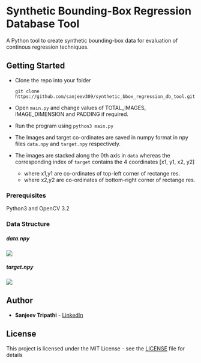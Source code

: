 # Synthetic Bounding-Box Regression Database Tool

A Python tool to create synthetic bounding-box data for evaluation of continous regression techniques.

## Getting Started

- Clone the repo into your folder

    `git clone https://github.com/sanjeev309/synthetic_bbox_regression_db_tool.git`

- Open `main.py` and change values of TOTAL_IMAGES, IMAGE_DIMENSION and PADDING if required.
- Run the program using `python3 main.py`

- The Images and target co-ordinates are saved in numpy format in npy files `data.npy` and `target.npy` respectively.
- The images are stacked along the 0th axis in `data` whereas the corresponding index of `target` contains the 4 coordinates [x1, y1, x2, y2]

    - where x1,y1 are co-ordinates of top-left corner of rectange res.
    - where x2,y2 are co-ordinates of bottom-right corner of rectange res.


### Prerequisites

Python3 and OpenCV 3.2

### Data Structure

##### data.npy

![](https://imgur.com/7VK5Fff.jpg)

##### target.npy

![](https://imgur.com/yEVoafQ.jpg)

## Author

* **Sanjeev Tripathi** - [LinkedIn](https://www.linkedin.com/in/sanjeev309/)


## License

This project is licensed under the MIT License - see the [LICENSE](https://github.com/sanjeev309/synthetic_bbox_regression_db_tool.git/blob/master/LICENSE.md) file for details